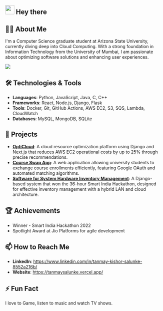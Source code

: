 ## <img src="https://media.giphy.com/media/hvRJCLFzcasrR4ia7z/giphy.gif" width="29px" height="29px"> Hey there

## 👨‍💻 About Me
I'm a Computer Science graduate student at Arizona State University, currently diving deep into Cloud Computing. With a strong foundation in Information Technology from the University of Mumbai, I am passionate about optimizing software solutions and enhancing user experiences.

![](https://komarev.com/ghpvc/?username=tanmaysalunke)

## 🛠 Technologies & Tools
- **Languages**: Python, JavaScript, Java, C, C++
- **Frameworks**: React, Node.js, Django, Flask
- **Tools**: Docker, Git, GitHub Actions, AWS EC2, S3, SQS, Lambda, CloudWatch
- **Databases**: MySQL, MongoDB, SQLite

## 🌟 Projects
- **[OptiCloud](https://github.com/tanmaysalunke/OptiCloud)**: A cloud resource optimization platform using Django and Next.js that reduces AWS EC2 operational costs by up to 25% through precise recommendations.
- **[Course Swap App](http://54.67.32.217/)**: A web application allowing university students to exchange course enrollments efficiently, featuring Google OAuth and automated matching algorithms.
- **[Software for System Hardware Inventory Management](https://github.com/tanmaysalunke/Puzzles.exe)**: A Django-based system that won the 36-hour Smart India Hackathon, designed for effective inventory management with a hybrid LAN and cloud architecture.

## 🏆 Achievements
- Winner - Smart India Hackathon 2022
- Spotlight Award at Jio Platforms for agile development

## 📫 How to Reach Me
- **LinkedIn**: https://www.linkedin.com/in/tanmay-kishor-salunke-8552a216b/
- **Website**: https://tanmaysalunke.vercel.app/

## ⚡ Fun Fact
I love to Game, listen to music and watch TV shows.

